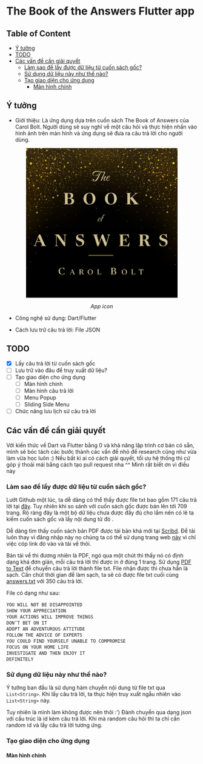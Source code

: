 <h1>The Book of the Answers Flutter app</h1>

<h2>Table of Content</h2>

- [Ý tưởng](#ý-tưởng)
- [TODO](#todo)
- [Các vấn đề cần giải quyết](#các-vấn-đề-cần-giải-quyết)
  - [Làm sao để lấy được dữ liệu từ cuốn sách gốc?](#làm-sao-để-lấy-được-dữ-liệu-từ-cuốn-sách-gốc)
  - [Sử dụng dữ liệu này như thế nào?](#sử-dụng-dữ-liệu-này-như-thế-nào)
  - [Tạo giao diện cho ứng dụng](#tạo-giao-diện-cho-ứng-dụng)
    - [Màn hình chính](#màn-hình-chính)

## Ý tưởng

- Giới thiệu: Là ứng dụng dựa trên cuốn sách The Book of Answers của Carol Bolt. Người dùng sẽ suy nghĩ về một câu hỏi và thực hiện nhấn vào hình ảnh trên màn hình và ứng dụng sẽ đưa ra câu trả lời cho người dùng.

<img src="assets/images/Icon.png" 
        alt="App Icon" 
        width="400"  
        style="display: block; margin: 0 auto" />

<p align="center"><i>App icon</i></p>

- Công nghệ sử dụng: Dart/Flutter 

- Cách lưu trữ câu trả lời: File JSON

## TODO

- [x] Lấy câu trả lời từ cuốn sách gốc 
- [ ] Lưu trữ vào đâu để truy xuất dữ liệu?
- [ ] Tạo giao diện cho ứng dụng
  - [ ] Màn hình chính 
  - [ ] Màn hình câu trả lời
  - [ ] Menu Popup
  - [ ] Sliding Side Menu
- [ ] Chức năng lưu lịch sử câu trả lời

## Các vấn đề cần giải quyết

Với kiến thức về Dart và Flutter bằng 0 và khả năng lập trình cơ bản có sẵn, mình sẽ bóc tách các bước thành các vấn đề nhỏ để research cũng như vừa làm vừa học luôn :) Nếu bất kì ai có cách giải quyết, tối ưu hệ thống thì cứ góp ý thoải mái bằng cách tạo pull request nha ^^ Mình rất biết ơn vì điều này

### Làm sao để lấy được dữ liệu từ cuốn sách gốc?

Lướt Github một lúc, ta dễ dàng có thể thấy được file txt bao gồm 171 câu trả lời tại [đây](https://github.com/masonfocus/TheBookOfAnswers/blob/master/answers.txt). Tuy nhiên khi so sánh với cuốn sách gốc được bán lên tới 709 trang. Rõ ràng đây là một bộ dữ liệu chưa được đầy đủ cho lắm nên có lẽ ta kiếm cuốn sách gốc và lấy nội dung từ đó .

Dễ dàng tìm thấy cuốn sách bản PDF được tái bản khá mới tại [Scribd](https://www.scribd.com/document/621821644/The-Book-of-Answers-1). Để tải luôn thay vì đăng nhập này nọ chúng ta có thể sử dụng trang web [này](https://scribd.vdownloaders.com/) vì chỉ việc cóp link đó vào và tải về thôi.

Bản tải về thì đương nhiên là PDF, ngó qua một chút thì thấy nó có định dạng khá đơn giản, mỗi câu trả lời thì được in ở đúng 1 trang. Sử dụng [PDF to Text](https://pdftotext.com/) để chuyển câu trả lời thành file txt. File nhận được thì chưa hẳn là sạch. Cần chút thời gian để làm sạch, ta sẽ có được file txt cuối cùng [answers.txt](assets/data/answers.txt) với 350 câu trả lời.

File có dạng như sau:

```text
YOU WILL NOT BE DISAPPOINTED
SHOW YOUR APPRECIATION
YOUR ACTIONS WILL IMPROVE THINGS
DON’T BET ON IT
ADOPT AN ADVENTUROUS ATTITUDE
FOLLOW THE ADVICE OF EXPERTS
YOU COULD FIND YOURSELF UNABLE TO COMPROMISE
FOCUS ON YOUR HOME LIFE
INVESTIGATE AND THEN ENJOY IT
DEFINITELY
```

### Sử dụng dữ liệu này như thế nào?

Ý tưởng ban đầu là sử dụng hàm chuyển nội dung từ file txt qua `List<String>`. Khi lấy câu trả lời, ta thực hiện truy xuất ngẫu nhiên vào `List<String>` này. 

Tuy nhiên là mình làm không được nên thôi :') Đành chuyển qua dạng json với cấu trúc là id kèm câu trả lời. Khi mà random câu hỏi thì ta chỉ cần random id và lấy câu trả lời tương ứng.

### Tạo giao diện cho ứng dụng

#### Màn hình chính
